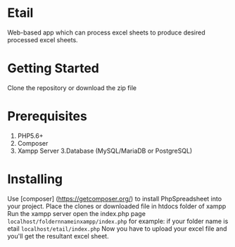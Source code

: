# Etail
Web-based app which can process excel sheets to produce desired processed excel sheets.
# Getting Started
Clone the repository or download the zip file
# Prerequisites
1. PHP5.6+
2. Composer
3. Xampp Server
3.Database (MySQL/MariaDB or PostgreSQL)
# Installing
Use [composer] (https://getcomposer.org/) to install PhpSpreadsheet into your project.
Place the clones or downloaded file in htdocs folder of xampp 
Run the xampp server
open the index.php page
`localhost/foldernnameinxampp/index.php`
for example: if your folder name is etail
`localhost/etail/index.php`
Now you have to upload your excel file and you'll get the resultant excel sheet.

